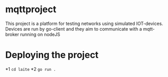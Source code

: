 # mqttproject

This project is a platform for testing networks using simulated IOT-devices. Devices are run by go-client and they aim to communicate with a mqtt-broker running on nodeJS


# Deploying the project

*1 ```cd laite```
*2 ```go run .``` 
